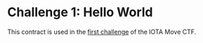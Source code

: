 # Challenge 1: Hello World

This contract is used in the [first challenge](../../../../content/developer/iota-move-ctf/challenge_1.mdx) of the IOTA Move CTF.